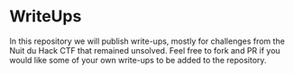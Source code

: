 # WriteUps

In this repository we will publish write-ups, mostly for challenges from the Nuit du Hack CTF that remained unsolved.
Feel free to fork and PR if you would like some of your own write-ups to be added to the repository.
